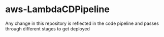 # aws-LambdaCDPipeline
Any change in this repository is reflected in the code pipeline and passes through different stages to get deployed
